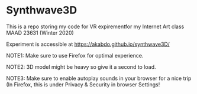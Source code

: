 # Synthwave3D
This is a repo storing my code for VR expirementfor my Internet Art class MAAD 23631 (Winter 2020)

Experiment is accessible at https://akabdo.github.io/synthwave3D/

NOTE1: Make sure to use Firefox for optimal experience.

NOTE2: 3D model might be heavy so give it a second to load.

NOTE3: Make sure to enable autoplay sounds in your browser for a nice trip (In Firefox, this is under Privacy & Security in browser Settings!
